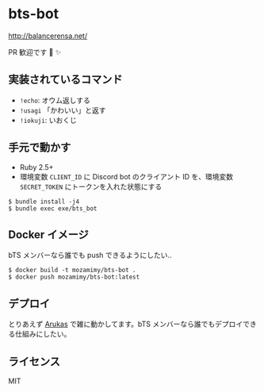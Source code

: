 # bts-bot

http://balancerensa.net/

PR 歓迎です :rabbit: :sparkles:

## 実装されているコマンド

- `!echo`: オウム返しする
- `!usagi` 「かわいい」と返す
- `!iokuji`: いおくじ

## 手元で動かす

- Ruby 2.5+
- 環境変数 `CLIENT_ID` に Discord bot のクライアント ID を、環境変数 `SECRET_TOKEN` にトークンを入れた状態にする

```
$ bundle install -j4
$ bundle exec exe/bts_bot
```

## Docker イメージ

bTS メンバーなら誰でも push できるようにしたい..

```
$ docker build -t mozamimy/bts-bot .
$ docker push mozamimy/bts-bot:latest
```

## デプロイ

とりあえず [Arukas](https://arukas.io/) で雑に動かしてます。bTS メンバーなら誰でもデプロイできる仕組みにしたい。

## ライセンス

MIT

